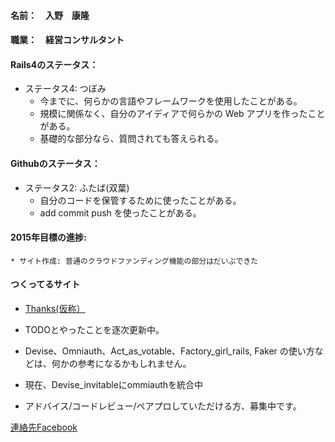 #### 名前：　入野　康隆

#### 職業：　経営コンサルタント

#### Rails4のステータス：

* ステータス4: つぼみ　
    * 今までに、何らかの言語やフレームワークを使用したことがある。
    * 規模に関係なく、自分のアイディアで何らかの Web アプリを作ったことがある。
    * 基礎的な部分なら、質問されても答えられる。

#### Githubのステータス：

* ステータス2: ふたば(双葉)
    * 自分のコードを保管するために使ったことがある。
    * add commit push を使ったことがある。

#### 2015年目標の進捗: 
    * サイト作成: 普通のクラウドファンディング機能の部分はだいぶできた

#### つくってるサイト
* [Thanks(仮称）](https://docs.google.com/document/d/15dRps6ALMVPEOmr9gxLqmxkY4pW2S__f8AuJBypdtXA/edit "Irino's Website")

* TODOとやったことを逐次更新中。

* Devise、Omniauth、Act_as_votable、Factory_girl_rails, Faker の使い方などは、何かの参考になるかもしれません。

* 現在、Devise_invitableにommiauthを統合中

* アドバイス/コードレビュー/ペアプロしていただける方、募集中です。

 [連絡先Facebook](https://www.facebook.com/irinoyasu "Irino's Facebook")